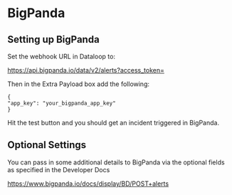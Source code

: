 # BigPanda

## Setting up BigPanda

Set the webhook URL in Dataloop to:

https://api.bigpanda.io/data/v2/alerts?access_token=<YOUR TOKEN>

Then in the Extra Payload box add the following:

```
{
"app_key": "your_bigpanda_app_key"
}
```

Hit the test button and you should get an incident triggered in BigPanda.
 

## Optional Settings

You can pass in some additional details to BigPanda via the optional fields as specified in the Developer Docs

https://www.bigpanda.io/docs/display/BD/POST+alerts

 
